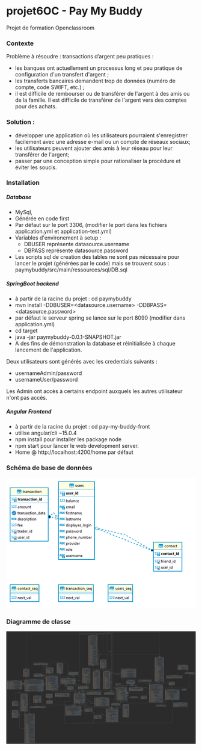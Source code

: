# projet6OC - Pay My Buddy

Projet de formation Openclassroom

### Contexte
Problème à résoudre : transactions d’argent peu pratiques :
* les banques ont actuellement un processus long et peu pratique de configuration d'un
transfert d'argent ;
* les transferts bancaires demandent trop de données (numéro de compte, code SWIFT,
etc.) ;
* il est difficile de rembourser ou de transférer de l'argent à des amis ou de la famille. Il
est difficile de transférer de l'argent vers des comptes pour des achats.

### Solution :
* développer une application où les utilisateurs pourraient s'enregistrer facilement avec
une adresse e-mail ou un compte de réseaux sociaux;
* les utilisateurs peuvent ajouter des amis à leur réseau pour leur transférer de l'argent;
* passer par une conception simple pour rationaliser la procédure et éviter les soucis.


### Installation

##### Database
* MySql,
* Générée en code first
* Par défaut sur le port 3306, (modifier le port dans les fichiers application.yml et application-test.yml)
* Variables d'environement à setup :
  * DBUSER représente datasource.username
  * DBPASS représente datasource.password
* Les scripts sql de creation des tables ne sont pas nécessaire pour lancer le projet (générées par le code) mais se trouvent sous : paymybuddy/src/main/ressources/sql/DB.sql

##### SpringBoot backend
* à partir de la racine du projet : cd paymybuddy
* mvn install -DDBUSER=<datasource.username> -DDBPASS=<datasource.password>
* par défaut le serveur spring se lance sur le port 8090 (modifier dans application.yml)
* cd target
* java -jar paymybuddy-0.0.1-SNAPSHOT.jar
* A des fins de démonstration la database et réinitialisée à chaque lancement de l'application.

Deux utilisateurs sont générés avec les credentials suivants :
* usernameAdmin/password
* usernameUser/password

Les Admin ont accès à certains endpoint auxquels les autres utilisateur n'ont pas accès.


##### Angular Frontend
* à partir de la racine du projet : cd pay-my-buddy-front
* utilise angular/cli ~15.0.4
* npm install pour installer les package node
* npm start pour lancer le web development server.
* Home @ http://localhost:4200/home par défaut



### Schéma de base de données

![db_diagram](https://github.com/JeanUngerer/projet6OC/blob/front-init/Schemas/DBdiagram.png?raw=true)


### Diagramme de classe
![db_diagram](https://github.com/JeanUngerer/projet6OC/blob/front-init/Schemas/paymybuddy.png?raw=true)